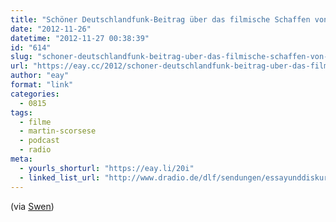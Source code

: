 ```yaml
---
title: "Schöner Deutschlandfunk-Beitrag über das filmische Schaffen von Martin Scorsese"
date: "2012-11-26"
datetime: "2012-11-27 00:38:39"
id: "614"
slug: "schoner-deutschlandfunk-beitrag-uber-das-filmische-schaffen-von-martin-scorsese"
url: "https://eay.cc/2012/schoner-deutschlandfunk-beitrag-uber-das-filmische-schaffen-von-martin-scorsese/"
author: "eay"
format: "link"
categories:
  - 0815
tags:
  - filme
  - martin-scorsese
  - podcast
  - radio
meta:
  - yourls_shorturl: "https://eay.li/20i"
  - linked_list_url: "http://www.dradio.de/dlf/sendungen/essayunddiskurs/1918184/"
---
```


(via [Swen](http://swen.antville.org/stories/2143224/))
